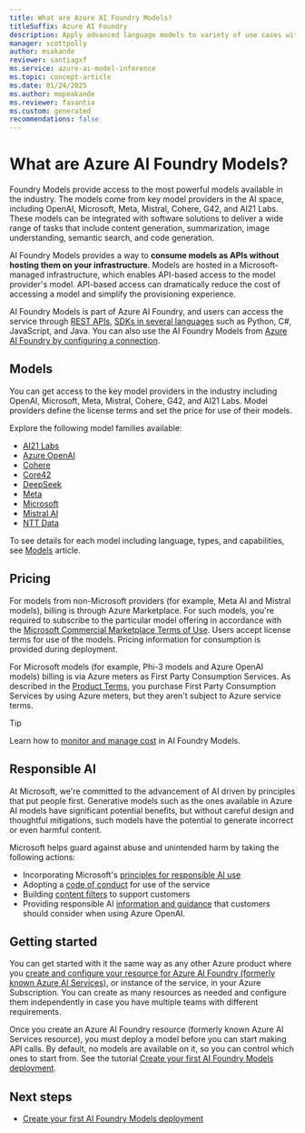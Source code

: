 ```yaml
---
title: What are Azure AI Foundry Models?
titleSuffix: Azure AI Foundry
description: Apply advanced language models to variety of use cases with Azure AI Foundry Models.
manager: scottpolly
author: msakande
reviewer: santiagxf
ms.service: azure-ai-model-inference
ms.topic: concept-article
ms.date: 01/24/2025
ms.author: mopeakande
ms.reviewer: fasantia
ms.custom: generated
recommendations: false
---
```


# What are Azure AI Foundry Models?

Foundry Models provide access to the most powerful models available in the industry. The models come from key model providers in the AI space, including OpenAI, Microsoft, Meta, Mistral, Cohere, G42, and AI21 Labs. These models can be integrated with software solutions to deliver a wide range of tasks that include content generation, summarization, image understanding, semantic search, and code generation.

AI Foundry Models provides a way to **consume models as APIs without hosting them on your infrastructure**. Models are hosted in a Microsoft-managed infrastructure, which enables API-based access to the model provider's model. API-based access can dramatically reduce the cost of accessing a model and simplify the provisioning experience.

AI Foundry Models is part of Azure AI Foundry, and users can access the service through [REST APIs](./reference/reference-model-inference-api.md), [SDKs in several languages](supported-languages.md) such as Python, C#, JavaScript, and Java. You can also use the AI Foundry Models from [Azure AI Foundry by configuring a connection](how-to/configure-project-connection.md).

## Models

You can get access to the key model providers in the industry including OpenAI, Microsoft, Meta, Mistral, Cohere, G42, and AI21 Labs. Model providers define the license terms and set the price for use of their models.

Explore the following model families available:

- [AI21 Labs](concepts/models.md#ai21-labs)
- [Azure OpenAI](concepts/models.md#azure-openai)
- [Cohere](concepts/models.md#cohere)
- [Core42](concepts/models.md#core42)
- [DeepSeek](concepts/models.md#deepseek)
- [Meta](concepts/models.md#meta)
- [Microsoft](concepts/models.md#microsoft)
- [Mistral AI](concepts/models.md#mistral-ai)
- [NTT Data](concepts/models.md#ntt-data)

To see details for each model including language, types, and capabilities, see [Models](concepts/models.md) article.

## Pricing

For models from non-Microsoft providers (for example, Meta AI and Mistral models), billing is through Azure Marketplace. For such models, you're required to subscribe to the particular model offering in accordance with the [Microsoft Commercial Marketplace Terms of Use](/legal/marketplace/marketplace-terms). Users accept license terms for use of the models. Pricing information for consumption is provided during deployment.

For Microsoft models (for example, Phi-3 models and Azure OpenAI models) billing is via Azure meters as First Party Consumption Services. As described in the [Product Terms](https://www.microsoft.com/licensing/terms/welcome/welcomepage), you purchase First Party Consumption Services by using Azure meters, but they aren't subject to Azure service terms.

> [!TIP]
> Learn how to [monitor and manage cost](how-to/manage-costs.md) in AI Foundry Models.

## Responsible AI

At Microsoft, we're committed to the advancement of AI driven by principles that put people first. Generative models such as the ones available in Azure AI models have significant potential benefits, but without careful design and thoughtful mitigations, such models have the potential to generate incorrect or even harmful content. 

Microsoft helps guard against abuse and unintended harm by taking the following actions:

- Incorporating Microsoft's [principles for responsible AI use](https://www.microsoft.com/ai/responsible-ai)
- Adopting a [code of conduct](/legal/ai-code-of-conduct?context=/azure/ai-services/openai/context/context) for use of the service
- Building [content filters](/azure/ai-services/content-safety/overview) to support customers
- Providing responsible AI [information and guidance](/legal/cognitive-services/openai/transparency-note?context=%2Fazure%2Fai-services%2Fopenai%2Fcontext%2Fcontext&tabs=image) that customers should consider when using Azure OpenAI.

## Getting started

You can get started with it the same way as any other Azure product where you [create and configure your resource for Azure AI Foundry (formerly known Azure AI Services)](how-to/quickstart-create-resources.md), or instance of the service, in your Azure Subscription. You can create as many resources as needed and configure them independently in case you have multiple teams with different requirements.

Once you create an Azure AI Foundry resource (formerly known Azure AI Services resource), you must deploy a model before you can start making API calls. By default, no models are available on it, so you can control which ones to start from. See the tutorial [Create your first AI Foundry Models deployment](how-to/create-model-deployments.md).

## Next steps

- [Create your first AI Foundry Models deployment](how-to/create-model-deployments.md)

